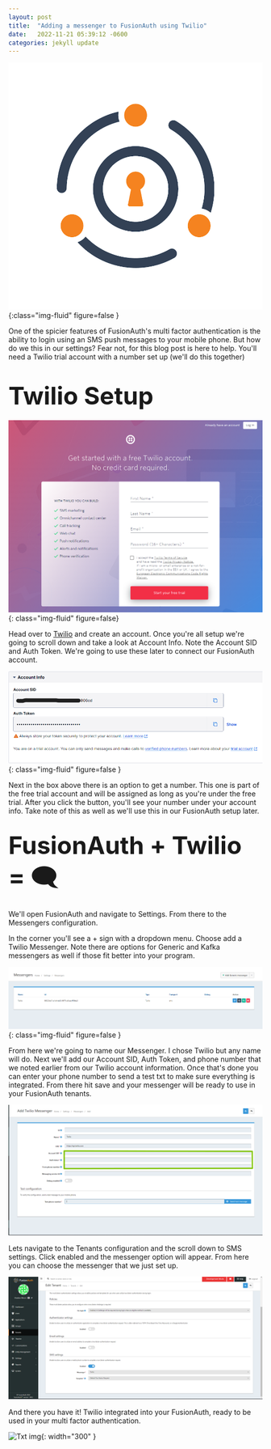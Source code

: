 ```yaml
---
layout: post
title:  "Adding a messenger to FusionAuth using Twilio"
date:   2022-11-21 05:39:12 -0600
categories: jekyll update
---
```

![FusionAuth logo](/site/assets/img/blogs/Assets-Twilio-Integration/0.png){:class="img-fluid" figure=false }


One of the spicier features of FusionAuth's multi factor authentication is the ability to login using an SMS push messages  to your mobile phone. But how do we this in our settings? Fear not, for this blog post is here to help. You'll need a Twilio trial account with a number set up (we'll do this together)

# <font size =10>Twilio Setup</font>
![Twilio Page login](/site/assets/img/blogs/Assets-Twilio-Integration/Twilio.png){: class="img-fluid" figure=false}

Head over to [Twilio](https://www.twilio.com/) and create an account. Once you're all setup we're going to scroll down and take a look at Account Info. Note the Account SID and Auth Token. We're going to use these later to connect our FusionAuth account.  

![Twilio SID info](/site\assets\img\blogs\Assets-Twilio-Integration\TwilioSID.png){: class="img-fluid" figure=false }

Next in the box above there is an option to get a number. This one is part of the free trial account and will be assigned as long as you're under the free trial. After you click the button, you'll see your number under your account info. Take note of this as well as we'll use this in our FusionAuth setup later. 

## <font size =10>FusionAuth + Twilio = 🗨️</font>

We'll open FusionAuth and navigate to Settings. From there to the Messengers configuration. 

In the corner you'll see a + sign with a dropdown menu. Choose add a Twilio Messenger. Note there are options for Generic and Kafka messengers as well if those fit better into your program.

![Twilio add to Messengers](/site\assets\img\blogs\Assets-Twilio-Integration\AddTwilio3.png){: class="img-fluid" figure=false }

From here we're going to name our Messenger. I chose Twilio but any name will do. Next we'll add our Account SID, Auth Token, and phone number that we noted earlier from our Twilio account information. Once that's done you can enter your phone number to send a test txt to make sure everything is integrated. From there hit save and your messenger will be ready to use in your FusionAuth tenants. 

![Twilio Info input](/site\assets\img\blogs\Assets-Twilio-Integration\TwilioInfo.png)

Lets navigate to the Tenants configuration and the scroll down to SMS settings. Click enabled and the messenger option will appear. From here you can choose the messenger that we just set up.   

![Tenants](/site\assets\img\blogs\Assets-Twilio-Integration\SMSsetting.png)

And there you have it! Twilio integrated into your FusionAuth, ready to be used in your multi factor authentication. 

![Txt img](/site\assets\img\blogs\Assets-Twilio-Integration\SMS.jpg){: width="300" }


